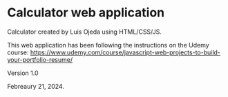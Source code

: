 # Calculator web application
Calculator created by Luis Ojeda using HTML/CSS/JS.

This web application has been following the instructions on the Udemy course: https://www.udemy.com/course/javascript-web-projects-to-build-your-portfolio-resume/

Version 1.0

Febreaury 21, 2024.
